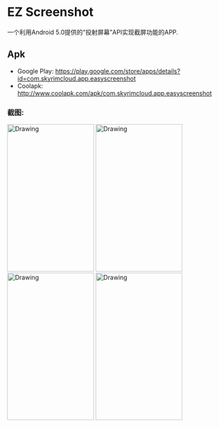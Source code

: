 # EZ Screenshot
一个利用Android 5.0提供的“投射屏幕”API实现截屏功能的APP.

## Apk
* Google Play: https://play.google.com/store/apps/details?id=com.skyrimcloud.app.easyscreenshot
* Coolapk: http://www.coolapk.com/apk/com.skyrimcloud.app.easyscreenshot

### 截图:
<img src="./art/screenshots/1.png" alt="Drawing" height="340px" width="200px" />
<img src="./art/screenshots/2.png" alt="Drawing" height="340px" width="200px" />
<img src="./art/screenshots/3.png" alt="Drawing" height="340px" width="200px" />
<img src="./art/screenshots/4.png" alt="Drawing" height="340px" width="200px" />

